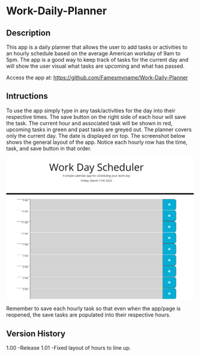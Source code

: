 # Work-Daily-Planner

## Description

This app is a daily planner that allows the user to add tasks or activities to an hourly schedule based on the average American workday of 9am to 5pm.
The app is a good way to keep track of tasks for the current day and will show the user visual what tasks are upcoming and what has passed.

Access the app at:
https://github.com/Famesmyname/Work-Daily-Planner

## Intructions

To use the app simply type in any task/activities for the day into their respective times. The save button on the right side of each hour will save the task.
The current hour and associated task will be shown in red, upcoming tasks in green and past tasks are greyed out. The planner covers only the current day. The date is displayed on top.
The screenshot below shows the general layout of the app. Notice each hourly row has the time, task, and save button in that order.

![Screenshot of app](./images/work-day-planner-screenshot-01.png)

Remember to save each hourly task so that even when the app/page is reopened, the save tasks are populated into their respective hours.

## Version History

1.00    -Release
1.01    -Fixed layout of hours to line up.


